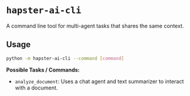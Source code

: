 # `hapster-ai-cli`

A command line tool for multi-agent tasks that shares the same context.

## Usage

```bash
python -m hapster-ai-cli --command [command]
```

**Possible Tasks / Commands:**

* `analyze_document`: Uses a chat agent and text summarizer to interact with a document.
